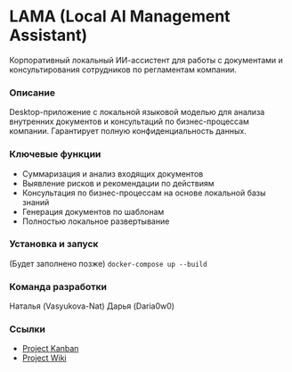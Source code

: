 # LAMA (Local AI Management Assistant)
Корпоративный локальный ИИ-ассистент для работы с документами и консультирования сотрудников по регламентам компании.

### Описание
Desktop-приложение с локальной языковой моделью для анализа внутренних документов и консультаций по бизнес-процессам компании. Гарантирует полную конфиденциальность данных.

### Ключевые функции
- Суммаризация и анализ входящих документов
- Выявление рисков и рекомендации по действиям
- Консультация по бизнес-процессам на основе локальной базы знаний
- Генерация документов по шаблонам
- Полностью локальное развертывание

### Установка и запуск
(Будет заполнено позже)
`docker-compose up --build`

### Команда разработки
Наталья (Vasyukova-Nat)
Дарья (Daria0w0)

### Ссылки
- [Project Kanban](https://github.com/users/Vasyukova-Nat/projects/3) 
- [Project Wiki](https://github.com/Vasyukova-Nat/corporate-ai-assistant/wiki) 
